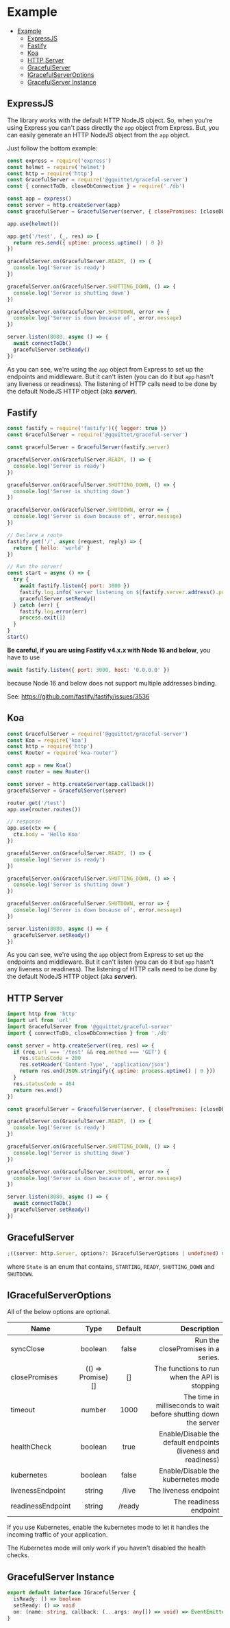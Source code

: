 # Example

- [Example](#example)
  - [ExpressJS](#expressjs)
  - [Fastify](#fastify)
  - [Koa](#koa)
  - [HTTP Server](#http-server)
  - [GracefulServer](#gracefulserver)
  - [IGracefulServerOptions](#igracefulserveroptions)
  - [GracefulServer Instance](#gracefulserver-instance)


## ExpressJS

The library works with the default HTTP NodeJS object. So, when you're using Express you can't pass
directly the `app` object from Express. But, you can easily generate an HTTP NodeJS object from the `app` object.

Just follow the bottom example:

```javascript
const express = require('express')
const helmet = require('helmet')
const http = require('http')
const GracefulServer = require('@gquittet/graceful-server')
const { connectToDb, closeDbConnection } = require('./db')

const app = express()
const server = http.createServer(app)
const gracefulServer = GracefulServer(server, { closePromises: [closeDbConnection] })

app.use(helmet())

app.get('/test', (_, res) => {
  return res.send({ uptime: process.uptime() | 0 })
})

gracefulServer.on(GracefulServer.READY, () => {
  console.log('Server is ready')
})

gracefulServer.on(GracefulServer.SHUTTING_DOWN, () => {
  console.log('Server is shutting down')
})

gracefulServer.on(GracefulServer.SHUTDOWN, error => {
  console.log('Server is down because of', error.message)
})

server.listen(8080, async () => {
  await connectToDb()
  gracefulServer.setReady()
})
```

As you can see, we're using the `app` object from Express to set up the endpoints and middleware.
But it can't listen (you can do it but `app` hasn't any liveness or readiness). The listening
of HTTP calls need to be done by the default NodeJS HTTP object (aka **_server_**).

## Fastify

```javascript
const fastify = require('fastify')({ logger: true })
const GracefulServer = require('@gquittet/graceful-server')

const gracefulServer = GracefulServer(fastify.server)

gracefulServer.on(GracefulServer.READY, () => {
  console.log('Server is ready')
})

gracefulServer.on(GracefulServer.SHUTTING_DOWN, () => {
  console.log('Server is shutting down')
})

gracefulServer.on(GracefulServer.SHUTDOWN, error => {
  console.log('Server is down because of', error.message)
})

// Declare a route
fastify.get('/', async (request, reply) => {
  return { hello: 'world' }
})

// Run the server!
const start = async () => {
  try {
    await fastify.listen({ port: 3000 })
    fastify.log.info(`server listening on ${fastify.server.address().port}`)
    gracefulServer.setReady()
  } catch (err) {
    fastify.log.error(err)
    process.exit(1)
  }
}
start()
```

**Be careful, if you are using Fastify v4.x.x with Node 16 and below**, you have to use

```javascript
await fastify.listen({ port: 3000, host: '0.0.0.0' })
```

because Node 16 and below does not support multiple addresses binding.

See: https://github.com/fastify/fastify/issues/3536

## Koa

```javascript
const GracefulServer = require('@gquittet/graceful-server')
const Koa = require('koa')
const http = require('http')
const Router = require('koa-router')

const app = new Koa()
const router = new Router()

const server = http.createServer(app.callback())
gracefulServer = GracefulServer(server)

router.get('/test')
app.use(router.routes())

// response
app.use(ctx => {
  ctx.body = 'Hello Koa'
})

gracefulServer.on(GracefulServer.READY, () => {
  console.log('Server is ready')
})

gracefulServer.on(GracefulServer.SHUTTING_DOWN, () => {
  console.log('Server is shutting down')
})

gracefulServer.on(GracefulServer.SHUTDOWN, error => {
  console.log('Server is down because of', error.message)
})

server.listen(8080, async () => {
  gracefulServer.setReady()
})
```

As you can see, we're using the `app` object from Express to set up the endpoints and middleware.
But it can't listen (you can do it but `app` hasn't any liveness or readiness). The listening
of HTTP calls need to be done by the default NodeJS HTTP object (aka **_server_**).

## HTTP Server

```javascript
import http from 'http'
import url from 'url'
import GracefulServer from '@gquittet/graceful-server'
import { connectToDb, closeDbConnection } from './db'

const server = http.createServer((req, res) => {
  if (req.url === '/test' && req.method === 'GET') {
    res.statusCode = 200
    res.setHeader('Content-Type', 'application/json')
    return res.end(JSON.stringify({ uptime: process.uptime() | 0 }))
  }
  res.statusCode = 404
  return res.end()
})

const gracefulServer = GracefulServer(server, { closePromises: [closeDbConnection] })

gracefulServer.on(GracefulServer.READY, () => {
  console.log('Server is ready')
})

gracefulServer.on(GracefulServer.SHUTTING_DOWN, () => {
  console.log('Server is shutting down')
})

gracefulServer.on(GracefulServer.SHUTDOWN, error => {
  console.log('Server is down because of', error.message)
})

server.listen(8080, async () => {
  await connectToDb()
  gracefulServer.setReady()
})
```

## GracefulServer

```typescript
;((server: http.Server, options?: IGracefulServerOptions | undefined) => IGracefulServer) & typeof State
```

where `State` is an enum that contains, `STARTING`, `READY`, `SHUTTING_DOWN` and `SHUTDOWN`.

## IGracefulServerOptions

All of the below options are optional.

| Name              |            Type            | Default |                                                      Description |
| ----------------- | :------------------------: | :-----: | ---------------------------------------------------------------: |
| syncClose         |          boolean           |  false  |                               Run the closePromises in a series. |
| closePromises     | (() => Promise<unknown>)[] |   []    |                    The functions to run when the API is stopping |
| timeout           |           number           |  1000   | The time in milliseconds to wait before shutting down the server |
| healthCheck       |          boolean           |  true   |    Enable/Disable the default endpoints (liveness and readiness) |
| kubernetes        |          boolean           |  false  |                               Enable/Disable the kubernetes mode |
| livenessEndpoint  |           string           |  /live  |                                            The liveness endpoint |
| readinessEndpoint |           string           | /ready  |                                           The readiness endpoint |

If you use Kubernetes, enable the kubernetes mode to let it handles the incoming traffic of your application.

The Kubernetes mode will only work if you haven't disabled the health checks.

## GracefulServer Instance

```typescript
export default interface IGracefulServer {
  isReady: () => boolean
  setReady: () => void
  on: (name: string, callback: (...args: any[]) => void) => EventEmitter
}
```
